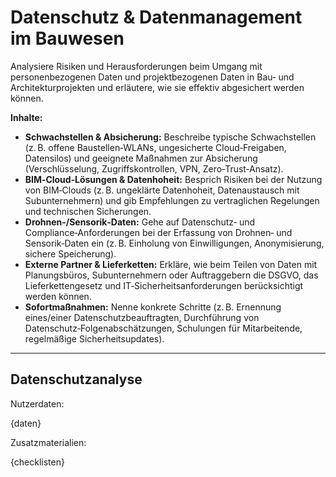# Datenschutz & Datenmanagement im Bauwesen

Analysiere Risiken und Herausforderungen beim Umgang mit personenbezogenen Daten und projektbezogenen Daten in Bau‑ und Architekturprojekten und erläutere, wie sie effektiv abgesichert werden können.

**Inhalte:**

* **Schwachstellen & Absicherung:** Beschreibe typische Schwachstellen (z. B. offene Baustellen‑WLANs, ungesicherte Cloud‑Freigaben, Datensilos) und geeignete Maßnahmen zur Absicherung (Verschlüsselung, Zugriffskontrollen, VPN, Zero‑Trust‑Ansatz).
* **BIM‑Cloud‑Lösungen & Datenhoheit:** Besprich Risiken bei der Nutzung von BIM‑Clouds (z. B. ungeklärte Datenhoheit, Datenaustausch mit Subunternehmern) und gib Empfehlungen zu vertraglichen Regelungen und technischen Sicherungen.
* **Drohnen‑/Sensorik‑Daten:** Gehe auf Datenschutz‑ und Compliance‑Anforderungen bei der Erfassung von Drohnen‑ und Sensorik‑Daten ein (z. B. Einholung von Einwilligungen, Anonymisierung, sichere Speicherung).
* **Externe Partner & Lieferketten:** Erkläre, wie beim Teilen von Daten mit Planungsbüros, Subunternehmern oder Auftraggebern die DSGVO, das Lieferkettengesetz und IT‑Sicherheitsanforderungen berücksichtigt werden können.
* **Sofortmaßnahmen:** Nenne konkrete Schritte (z. B. Ernennung eines/einer Datenschutzbeauftragten, Durchführung von Datenschutz‑Folgenabschätzungen, Schulungen für Mitarbeitende, regelmäßige Sicherheitsupdates).

---

## Datenschutzanalyse

Nutzerdaten:

{daten}

Zusatzmaterialien:

{checklisten}